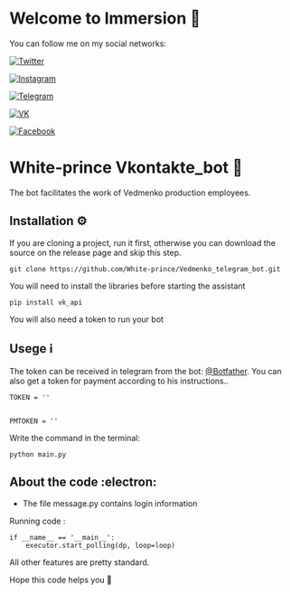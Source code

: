 # Welcome to Immersion :crown:

You can follow me on my social networks:

[![Twitter](https://img.shields.io/badge/-Twitter-131313?style=for-the-badge&logo=Twitter)](https://twitter.com/White_prince_0)

[![Instagram](https://img.shields.io/badge/-Instagram-131313?style=for-the-badge&logo=Instagram)](https://www.instagram.com/0xe_white_prince_ex0/)

[![Telegram](https://img.shields.io/badge/-Telegram-131313?style=for-the-badge&logo=Telegram)](https://t.me/Dark_Hub_info)

[![VK](https://img.shields.io/badge/-VK-131313?style=for-the-badge&logo=VK)](https://vk.com/id333667069)

[![Facebook](https://img.shields.io/badge/-Facebook-131313?style=for-the-badge&logo=Facebook)](https://www.facebook.com/profile.php?id=100023988285502)

# White-prince Vkontakte_bot :robot:

The bot facilitates the work of Vedmenko production employees.

## Installation :gear:

If you are cloning a project, run it first, otherwise you can download the source on the release page and skip this step.

    git clone https://github.com/White-prince/Vedmenko_telegram_bot.git
    
You will need to install the libraries before starting the assistant

    pip install vk_api
    
You will also need a token to run your bot

## Usege :information_source:

The token can be received in telegram from the bot: [@Botfather](https://t.me/BotFather). You can also get a token for payment according to his instructions..

    TOKEN = ''
    

    PMTOKEN = ''

Write the command in the terminal:

    python main.py

## About the code :electron:

- The file message.py contains login information

Running code :
    
    if __name__ == '__main__':
        executor.start_polling(dp, loop=loop)
 
All other features are pretty standard.

Hope this code helps you :crown:
